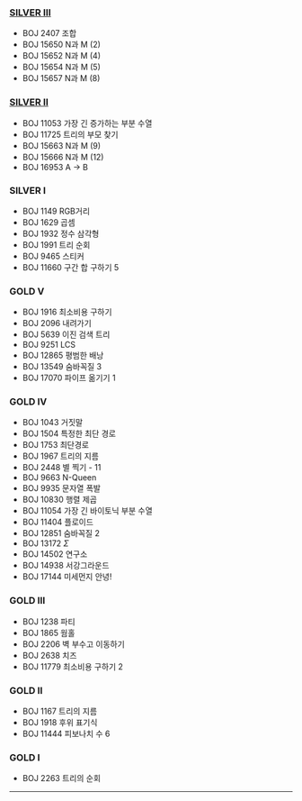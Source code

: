 ### [SILVER Ⅲ](https://github.com/Elitesoul/solved.ac_code_java/tree/main/Class_4/SILVER_%E2%85%A2)
- BOJ 2407 조합
- BOJ 15650 N과 M (2)
- BOJ 15652 N과 M (4)
- BOJ 15654 N과 M (5)
- BOJ 15657 N과 M (8)
### [SILVER Ⅱ](https://github.com/Elitesoul/solved.ac_code_java/tree/main/Class_4/SILVER_%E2%85%A1)
- BOJ 11053 가장 긴 증가하는 부분 수열
- BOJ 11725 트리의 부모 찾기
- BOJ 15663 N과 M (9)
- BOJ 15666 N과 M (12)
- BOJ 16953 A &rarr; B
### SILVER Ⅰ
- BOJ 1149 RGB거리
- BOJ 1629 곱셈
- BOJ 1932 정수 삼각형
- BOJ 1991 트리 순회
- BOJ 9465 스티커
- BOJ 11660 구간 합 구하기 5
### GOLD Ⅴ
- BOJ 1916 최소비용 구하기
- BOJ 2096 내려가기
- BOJ 5639 이진 검색 트리
- BOJ 9251 LCS
- BOJ 12865 평범한 배낭
- BOJ 13549 숨바꼭질 3
- BOJ 17070 파이프 옮기기 1
### GOLD Ⅳ
- BOJ 1043 거짓말
- BOJ 1504 특정한 최단 경로
- BOJ 1753 최단경로
- BOJ 1967 트리의 지름
- BOJ 2448 별 찍기 - 11
- BOJ 9663 N-Queen
- BOJ 9935 문자열 폭발
- BOJ 10830 행렬 제곱
- BOJ 11054 가장 긴 바이토닉 부분 수열
- BOJ 11404 플로이드
- BOJ 12851 숨바꼭질 2
- BOJ 13172 $\Sigma$
- BOJ 14502 연구소
- BOJ 14938 서강그라운드
- BOJ 17144 미세먼지 안녕!
### GOLD Ⅲ
- BOJ 1238 파티
- BOJ 1865 웜홀
- BOJ 2206 벽 부수고 이동하기
- BOJ 2638 치즈
- BOJ 11779 최소비용 구하기 2
### GOLD Ⅱ
- BOJ 1167 트리의 지름
- BOJ 1918 후위 표기식
- BOJ 11444 피보나치 수 6
### GOLD Ⅰ
- BOJ 2263 트리의 순회
---